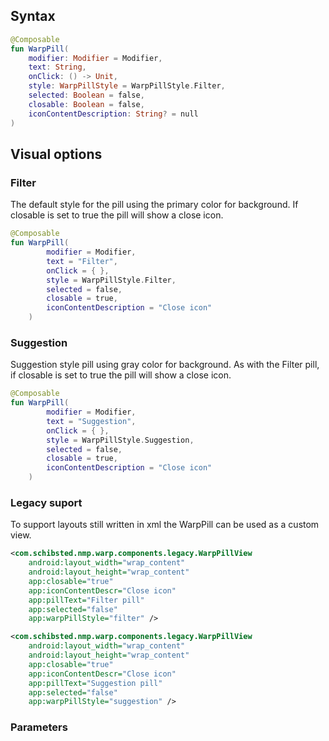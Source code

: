 
## Syntax

```kotlin example
@Composable
fun WarpPill(
    modifier: Modifier = Modifier,
    text: String,
    onClick: () -> Unit,
    style: WarpPillStyle = WarpPillStyle.Filter,
    selected: Boolean = false,
    closable: Boolean = false,
    iconContentDescription: String? = null
)
```

## Visual options

### Filter

The default style for the pill using the primary color for background. If closable is set to true the pill will show a close icon. 

```kotlin example
@Composable
fun WarpPill(
        modifier = Modifier,
        text = "Filter",
        onClick = { },
        style = WarpPillStyle.Filter,
        selected = false,
        closable = true,
        iconContentDescription = "Close icon"
    )
```

### Suggestion

Suggestion style pill using gray color for background. As with the Filter pill, if closable is set to true the pill will show a close icon. 

```kotlin example
@Composable
fun WarpPill(
        modifier = Modifier,
        text = "Suggestion",
        onClick = { },
        style = WarpPillStyle.Suggestion,
        selected = false,
        closable = true,
        iconContentDescription = "Close icon"
    )
```

### Legacy suport
To support layouts still written in xml the WarpPill can be used as a custom view.

```xml example
<com.schibsted.nmp.warp.components.legacy.WarpPillView
    android:layout_width="wrap_content"
    android:layout_height="wrap_content"
    app:closable="true"
    app:iconContentDescr="Close icon"
    app:pillText="Filter pill"
    app:selected="false"
    app:warpPillStyle="filter" />

<com.schibsted.nmp.warp.components.legacy.WarpPillView
    android:layout_width="wrap_content"
    android:layout_height="wrap_content"
    app:closable="true"
    app:iconContentDescr="Close icon"
    app:pillText="Suggestion pill"
    app:selected="false"
    app:warpPillStyle="suggestion" />
```

### Parameters

<api-table type=android component="Pill" />

